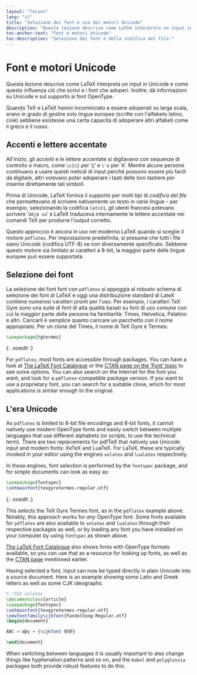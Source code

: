 ```yaml
---
layout: "lesson"
lang: "it"
title: "Selezione dei font e uso dei motori Unicode"
description: "Questa lezione descrive come LaTeX interpreta un input in Unicode e come questo influenza ciò che scrivi e i font che adoperi. Inoltre, dà informazioni su Unicode e sul supporto ai font OpenType."
toc-anchor-text: "Font e motori Unicode"
toc-description: "Selezione dei font e della codifica del file."
---
```


# Font e motori Unicode

<span
  class="summary">Questa lezione descrive come LaTeX interpreta un input in Unicode e come questo influenza ciò che scrivi e i font che adoperi. Inoltre, dà informazioni su Unicode e sul supporto ai font OpenType.</span>

Quando TeX e LaTeX hanno incominciato a essere adoperati su larga scala, 
erano in grado di gestire solo lingue europee (scritte con l'alfabeto
latino, cioè) sebbene esistesse una certa capacità di adoperare altri 
alfabeti come il greco e il russo.

## Accenti e lettere accentate

All'inizio, gli accenti e le lettere accentate si digitavano con 
sequenze di controllo o macro, come `\c{c}` per ‘ç’ e `\'e` per ‘é’.
Mentre alcune persone continuano a usare questi metodi di input 
perché possono essere più facili da digitare, altri volevano 
poter adoperare i tasti delle loro tastiere per inserire direttamente 
tali simboli.

Prima di Unicode, LaTeX forniva il supporto per molti tipi di *codifica 
del file* che permettevano di scrivere nativamente un testo in varie 
lingue – per esempio, selezionando la codifica `latin1`, gli utenti 
francesi potevano scrivere ‘`déjà vu`’ e LaTeX traduceva internamente 
le lettere accentate nei comandi TeX per produrre l'output corretto.

Questo approccio è ancora in uso nel moderno LaTeX quando si sceglie 
il motore `pdflatex`. Per impostazione predefinita, si presume che 
tutti i file siano Unicode (codifica UTF-8) se non diversamente 
specificato. Sebbene questo motore sia limitato ai caratteri a 8-bit, 
la maggior parte delle lingue europee può essere supportata.

## Selezione dei font

La selezione dei font font con `pdflatex` si appoggia al robusto 
schema di selezione dei font di LaTeX e oggi una distribuzione 
standard di LateX contiene numerosi caratteri pronti per l'uso. 
Per esempio, i caratteri TeX Gyre sono una suite di font di 
alta qualità basati su font di uso comune con cui la maggior parte 
delle persone ha familiarità: Times, Helvetica, Palatino e altri. 
Caricarli è semplice quanto caricare un pacchetto con il nome 
appropriato. Per un clone del Times, il nome di TeX Gyre è Termes:

```latex
\usepackage{tgtermes}
```
{: .noedit :}

For `pdflatex`, most fonts are accessible through packages.  You can have a look
at [The LaTeX Font Catalogue](https://www.tug.org/FontCatalogue/) or the
[CTAN page on the ‘Font’ topic](https://www.ctan.org/topic/font) to see some
options.  You can also search on the Internet for the font you want, and look
for a `pdflatex`-compatible package version.  If you want to use a proprietary
font, you can search for a suitable clone, which for most applications is
similar enough to the original.

## L'era Unicode

As `pdflatex` is limited to 8-bit file encodings and 8-bit fonts, it cannot
natively use modern OpenType fonts and easily switch between multiple languages
that use different alphabets (or scripts, to use the technical term). There are
two replacements for pdfTeX that natively use Unicode input and modern fonts:
XeTeX and LuaTeX. For LaTeX, these are typically invoked in your editor using
the engines `xelatex` and `lualatex` respectively.

In these engines, font selection is performed by the `fontspec` package, and for
simple documents can look as easy as:
```latex
\usepackage{fontspec}
\setmainfont{texgyretermes-regular.otf}
```
{: .noedit :}

This selects the TeX Gyre Termes font, as in the `pdflatex` example above.
Notably, this approach works for *any* OpenType font.  Some fonts available for
`pdflatex` are also available to `xelatex` and `lualatex` through their
respective packages as well, or by loading any font you have installed on your
computer by using `fontspec` as shown above.

[The LaTeX Font Catalogue](https://www.tug.org/FontCatalogue/) also shows fonts
with OpenType formats available, so you can use that as a resource for looking
up fonts, as well as the [CTAN page](https://www.ctan.org/topic/font) mentioned
earlier.

Having selected a font, input can now be typed directly in plain Unicode into a 
source document. Here is an example showing some Latin and Greek letters as 
well as some CJK ideographs:

```latex
% !TEX xelatex
\documentclass{article}
\usepackage{fontspec}
\setmainfont{texgyretermes-regular.otf}
\newfontfamily\cjkfont{FandolSong-Regular.otf}
\begin{document}

ABC → αβγ → {\cjkfont 你好}

\end{document}
```

<p 
  class="hint">When switching between languages it is usually important to also change things like hyphenation patterns and so on, and the <code>babel</code> and <code>polyglossia</code> packages both provide robust features to do this.</p>
